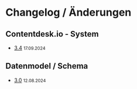 # Changelog / Änderungen

## Contentdesk.io - System

* [3.4] <small>17.09.2024</small>

[3.4]: contentdesk/CHANGELOG-3.4.md

## Datenmodel / Schema

* [3.0] <small>12.08.2024</small>


[3.0]: schema/CHANGELOG-3.0.md
